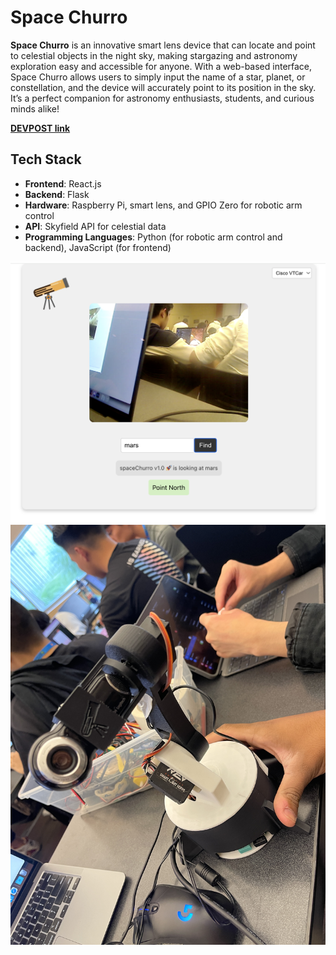 # Space Churro

**Space Churro** is an innovative smart lens device that can locate and point to celestial objects in the night sky, making stargazing and astronomy exploration easy and accessible for anyone. With a web-based interface, Space Churro allows users to simply input the name of a star, planet, or constellation, and the device will accurately point to its position in the sky. It’s a perfect companion for astronomy enthusiasts, students, and curious minds alike!

[**DEVPOST link**]([url](https://devpost.com/software/the-space-churro?ref_content=my-projects-tab&ref_feature=my_projects))

## Tech Stack

- **Frontend**: React.js
- **Backend**: Flask
- **Hardware**: Raspberry Pi, smart lens, and GPIO Zero for robotic arm control
- **API**: Skyfield API for celestial data
- **Programming Languages**: Python (for robotic arm control and backend), JavaScript (for frontend)

<img title="screenshot" src="screenshot.png">
<img title="physical" src="physical.JPG">
